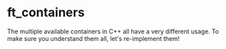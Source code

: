 # ft_containers
The multiple available containers in C++ all have a very different usage. To make sure you understand them all, let's re-implement them! 
